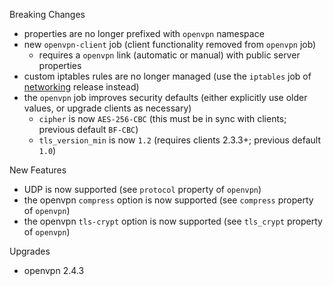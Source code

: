 Breaking Changes

 * properties are no longer prefixed with `openvpn` namespace
 * new `openvpn-client` job (client functionality removed from `openvpn` job)
    * requires a `openvpn` link (automatic or manual) with public server properties
 * custom iptables rules are no longer managed (use the `iptables` job of [networking](https://github.com/cloudfoundry/networking-release) release instead)
 * the `openvpn` job improves security defaults (either explicitly use older values, or upgrade clients as necessary)
    * `cipher` is now `AES-256-CBC` (this must be in sync with clients; previous default `BF-CBC`)
    * `tls_version_min` is now `1.2` (requires clients 2.3.3+; previous default `1.0`)

New Features

 * UDP is now supported (see `protocol` property of `openvpn`)
 * the openvpn `compress` option is now supported (see `compress` property of `openvpn`)
 * the openvpn `tls-crypt` option is now supported (see `tls_crypt` property of `openvpn`)

Upgrades

 * openvpn 2.4.3
 
